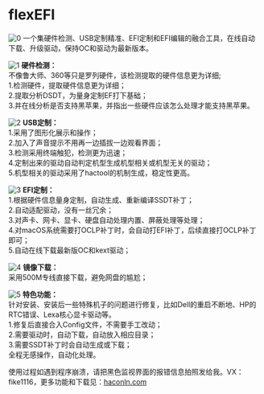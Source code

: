 # flexEFI
![0](https://github.com/user-attachments/assets/bb280b88-e93e-49d1-83c6-ac25dc37cfaa)
一个集硬件检测、USB定制精准、EFI定制和EFI编辑的融合工具，在线自动下载、升级驱动，保持OC和驱动为最新版本。

![1](https://github.com/user-attachments/assets/f30e4821-08ba-44d2-a090-2f781a31abaf)
**硬件检测：** <br>
不像鲁大师、360等只是罗列硬件，该检测提取的硬件信息更为详细;<br>
1.检测硬件，提取硬件信息更为详细；<br>
2.提取分析DSDT，为量身定制EF打下基础；<br>
3.并在线分析是否支持黑苹果，并指出一些硬件应该怎么处理才能支持黑苹果。<br>

![2](https://github.com/user-attachments/assets/8bcca448-6728-4d31-855e-e4165aa678a1)
**USB定制：** <br>
1.采用了图形化展示和操作；<br>
2.加入了声音提示不用再一边插拔一边观看界面；<br>
3.检测采用终端触犯，检测更为迅速；<br>
4.定制出来的驱动自动判定机型生成机型相关或机型无关的驱动；<br>
5.机型相关的驱动采用了hactool的机制生成，稳定性更高。<br>

![3](https://github.com/user-attachments/assets/f1a5224b-bee9-42c5-a9f3-24d23fdeec47)
**EFI定制：** <br>
1.根据硬件信息量身定制，自动生成、重新编译SSDT补丁；<br>
2.自动适配驱动，没有一丝冗余；<br>
3.对声卡、网卡、显卡、硬盘自动处理内置、屏蔽处理等处理；<br>
4.对macOS系统需要打OCLP补丁时，会自动打EFI补丁，后续直接打OCLP补丁即可；<br>
5.自动在线下载最新版OC和kext驱动；<br>

![4](https://github.com/user-attachments/assets/6312fd84-3c66-4e77-8a47-8ffa690bfffc)
**镜像下载：** <br>
采用500M专线直接下载，避免网盘的尴尬；<br>

![5](https://github.com/user-attachments/assets/141bf33e-074f-497e-a20b-43aa2874339f)
**特色功能：** <br>
针对安装、安装后一些特殊机子的问题进行修复，比如Dell的重启不断地、HP的RTC错误、Lexa核心显卡驱动等。<br>
1.修复后直接合入Config文件，不需要手工改动；<br>
2.需要驱动时，自动下载，自动放入相应目录；<br>
3.需要SSDT补丁时会自动生成或下载；<br>
全程无感操作，自动化处理。<br>

使用过程如遇到程序崩溃，请把黑色监视界面的报错信息拍照发给我。VX：fike1116，更多功能和下载见：[haconln.com](https://haconln.com)





